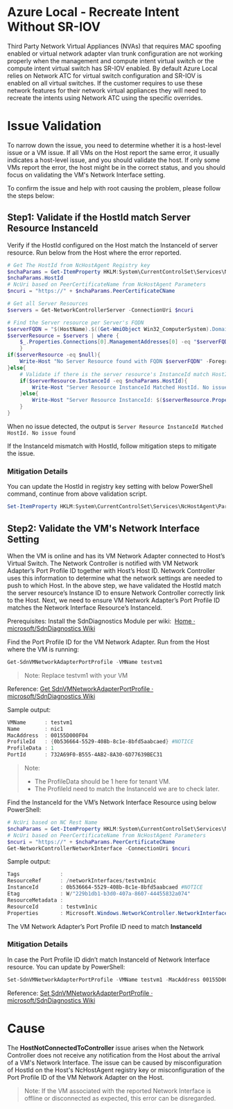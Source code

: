 # Azure Local - Recreate Intent Without SR-IOV

Third Party Network Virtual Appliances (NVAs) that requires MAC spoofing enabled or virtual network adapter vlan trunk configuration are not working properly when the management and compute intent virtual switch or the compute intent virtual switch has SR-IOV enabled. By default Azure Local relies on Network ATC for virtual switch configuration and SR-IOV is enabled on all virtual switches. If the customer requires to use these network features for their network virtual appliances they will need to recreate the intents using Network ATC using the specific overrides.

# Issue Validation
To narrow down the issue, you need to determine whether it is a host-level issue or a VM issue. If all VMs on the Host report the same error, it usually indicates a host-level issue, and you should validate the host. If only some VMs report the error, the host might be in the correct status, and you should focus on validating the VM's Network Interface setting.

To confirm the issue and help with root causing the problem, please follow the steps below:

## Step1: Validate if the HostId match Server Resource InstanceId

Verify if the HostId configured on the Host match the InstanceId of server resource. Run below from the Host where the error reported.

```Powershell
# Get The HostId from NcHostAgent Registry key
$nchaParams = Get-ItemProperty HKLM:System\CurrentControlSet\Services\NcHostAgent\Parameters
$nchaParams.HostId
# NcUri based on PeerCertificateName from NcHostAgent Parameters
$ncuri = "https://" + $nchaParams.PeerCertificateCName

# Get all Server Resources
$servers = Get-NetworkControllerServer -ConnectionUri $ncuri

# Find the Server resource per Server's FQDN
$serverFQDN = "$(HostName).$((Get-WmiObject Win32_ComputerSystem).Domain)"
$serverResource = $servers | where {
    $_.Properties.Connections[0].ManagementAddresses[0] -eq "$serverFQDN"
    }
if($serverResource -eq $null){
    Write-Host "No Server Resource found with FQDN $serverFQDN" -ForegroundColor Red
}else{
    # Validate if there is the server resource's InstanceId match HostId
    if($serverResource.InstanceId -eq $nchaParams.HostId){
        Write-Host "Server Resource InstanceId Matched HostId. No issue found" -ForegroundColor Green
    }else{
        Write-Host "Server Resource InstanceId: $($serverResource.Properties.InstanceId) not match HostId: $($nchaParams.HostId)" -ForegroundColor Red
    }
}

```
When no issue detected, the output is `Server Resource InstanceId Matched HostId. No issue found`

If the InstanceId mismatch with HostId, follow mitigation steps to mitigate the issue.
### Mitigation Details

You can update the HostId in registry key setting with below PowerShell command, continue from above validation script.

```Powershell
Set-ItemProperty HKLM:System\CurrentControlSet\Services\NcHostAgent\Parameters -Name HostId -Value $serverResource.InstanceId
```

## Step2: Validate the VM's Network Interface Setting
When the VM is online and has its VM Network Adapter connected to Host’s Virtual Switch. The Network Controller is notified with VM Network Adapter’s Port Profile ID together with Host’s Host ID. Network Controller uses this information to determine what the network settings are needed to push to which Host. In the above step, we have validated the HostId match the server resource’s Instance ID to ensure Network Controller correctly link to the Host. Next, we need to ensure VM Network Adapter’s Port Profile ID matches the Network Interface Resource’s InstanceId.

Prerequisites: Install the SdnDiagnostics Module per wiki: 
[Home · microsoft/SdnDiagnostics Wiki](https://github.com/microsoft/SdnDiagnostics/wiki) 

Find the Port Profile ID for the VM Network Adapter. Run from the Host where the VM is running:
```Powershell
Get-SdnVMNetworkAdapterPortProfile -VMName testvm1
```
> Note: Replace testvm1 with your VM 

Reference: [Get SdnVMNetworkAdapterPortProfile · microsoft/SdnDiagnostics Wiki](https://github.com/microsoft/SdnDiagnostics/wiki/Get-SdnVMNetworkAdapterPortProfile) 

Sample output:
```Powershell
VMName      : testvm1 
Name        : nic1 
MacAddress  : 00155D000F04 
ProfileId   : {0b536664-5529-408b-8c1e-8bfd5aabcaed} #NOTICE
ProfileData : 1 
PortId      : 732A69F0-B555-4AB2-8A30-6D77639BEC31
```
> Note:  
> *   The ProfileData should be 1 here for tenant VM. 
> *   The ProfileId need to match the InstanceId we are to check later.

Find the InstanceId for the VM’s Network Interface Resource using below PowerShell:
```Powershell
# NcUri based on NC Rest Name 
$nchaParams = Get-ItemProperty HKLM:System\CurrentControlSet\Services\NcHostAgent\Parameters
# NcUri based on PeerCertificateName from NcHostAgent Parameters
$ncuri = "https://" + $nchaParams.PeerCertificateCName
Get-NetworkControllerNetworkInterface -ConnectionUri $ncuri

```
Sample output:
```Powershell
Tags             : 
ResourceRef      : /networkInterfaces/testvm1nic 
InstanceId       : 0b536664-5529-408b-8c1e-8bfd5aabcaed #NOTICE
Etag             : W/"229b1db1-b3d0-407a-8607-44455832a074" 
ResourceMetadata : 
ResourceId       : testvm1nic 
Properties       : Microsoft.Windows.NetworkController.NetworkInterfaceProperties
```
The VM Network Adapter’s Port Profile ID need to match **InstanceId**

### Mitigation Details

In case the Port Profile ID didn’t match InstanceId of Network Interface resource. You can update by PowerShell:
```Powershell
Set-SdnVMNetworkAdapterPortProfile -VMName testvm1 -MacAddress 00155D000F04 -ProfileId "{0b536664-5529-408b-8c1e-8bfd5aabcaed}" -ProfileData 1
```
Reference: [Set SdnVMNetworkAdapterPortProfile · microsoft/SdnDiagnostics Wiki](https://github.com/microsoft/SdnDiagnostics/wiki/Set-SdnVMNetworkAdapterPortProfile)

# Cause
The **HostNotConnectedToController** issue arises when the Network Controller does not receive any notification from the Host about the arrival of a VM's Network Interface. The issue can be caused by misconfiguration of HostId on the Host's NcHostAgent registry key or misconfiguration of the Port Profile ID of the VM Network Adapter on the Host. 

> Note: If the VM associated with the reported Network Interface is offline or disconnected as expected, this error can be disregarded.


